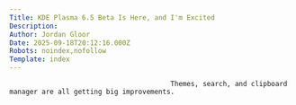 ```yaml
---
Title: KDE Plasma 6.5 Beta Is Here, and I'm Excited
Description: 
Author: Jordan Gloor
Date: 2025-09-18T20:12:16.000Z
Robots: noindex,nofollow
Template: index
---
```


                                            Themes, search, and clipboard manager are all getting big improvements.
                                        